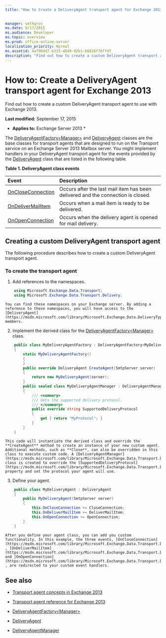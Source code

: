 ```yaml
---
title: "How to Create a DeliveryAgent transport agent for Exchange 2013"
 
 
manager: sethgros
ms.date: 9/17/2015
ms.audience: Developer
ms.topic: overview
ms.prod: office-online-server
localization_priority: Normal
ms.assetid: 4af904d7-b315-4849-92b1-66018f76ffdf
description: "Find out how to create a custom DeliveryAgent transport agent to use with Exchange 2013."
---
```


# How to: Create a DeliveryAgent transport agent for Exchange 2013

Find out how to create a custom DeliveryAgent transport agent to use with Exchange 2013.
  
 **Last modified:** September 17, 2015 
  
 * **Applies to:** Exchange Server 2013 * 
  
The [DeliveryAgentFactory\<Manager\>](https://msdn.microsoft.com/library/Microsoft.Exchange.Data.Transport.Delivery.DeliveryAgentFactory`1.aspx) and [DeliveryAgent](https://msdn.microsoft.com/library/Microsoft.Exchange.Data.DeliveryType.DeliveryAgent.aspx) classes are the base classes for transport agents that are designed to run on the Transport service on an Exchange Server 2013 Mailbox server. You might implement handlers in your DeliveryAgent transport agent for the events provided by the [DeliveryAgent](https://msdn.microsoft.com/library/Microsoft.Exchange.Data.DeliveryType.DeliveryAgent.aspx) class that are listed in the following table. 
  
**Table 1. DeliveryAgent class events**

|**Event**|**Description**|
|:-----|:-----|
|[OnCloseConnection](https://msdn.microsoft.com/library/Microsoft.Exchange.Data.Transport.Delivery.DeliveryAgent.OnCloseConnection.aspx) <br/> |Occurs after the last mail item has been delivered and the connection is closed.  <br/> |
|[OnDeliverMailItem](https://msdn.microsoft.com/library/Microsoft.Exchange.Data.Transport.Delivery.DeliveryAgent.OnDeliverMailItem.aspx) <br/> |Occurs when a mail item is ready to be delivered.  <br/> |
|[OnOpenConnection](https://msdn.microsoft.com/library/Microsoft.Exchange.Data.Transport.Delivery.DeliveryAgent.OnOpenConnection.aspx) <br/> |Occurs when the delivery agent is opened for mail delivery.  <br/> |
   
## Creating a custom DeliveryAgent transport agent

The following procedure describes how to create a custom DeliveryAgent transport agent. 
  
### To create the transport agent

1. Add references to the namespaces.
    
  ```cs
      using Microsoft.Exchange.Data.Transport;
      using Microsoft.Exchange.Data.Transport.Delivery;
  
  ```

    You can find these namespaces on your Exchange server. By adding a reference to these namespaces, you will have access to the [DeliveryAgent](https://msdn.microsoft.com/library/Microsoft.Exchange.Data.DeliveryType.DeliveryAgent.aspx) members. 
    
2. Implement the derived class for the [DeliveryAgentFactory\<Manager\>](https://msdn.microsoft.com/library/Microsoft.Exchange.Data.Transport.Delivery.DeliveryAgentFactory`1.aspx) class. 
    
  ```cs
      public class MyDeliveryAgentFactory : DeliveryAgentFactory<MyDeliveryAgentFactory.MyDeliveryAgentManager>
      {
          static MyDeliveryAgentFactory()
          {
          }
          public override DeliveryAgent CreateAgent(SmtpServer server)
          {
              return new MyDeliveryAgent(server);
          }
          public sealed class MyDeliveryAgentManager : DeliveryAgentManager
          {
              /// <summary>
              /// Gets the supported delivery protocol.
              /// </summary>
              public override string SupportedDeliveryProtocol
              {
                  get { return "MyProtocol"; }
              }
          }
      }
  
  ```

    This code will instantiate the derived class and override the **CreateAgent** method to create an instance of your new custom agent. Additional methods, such as **Close**, can also be overridden in this class to execute custom code. A [DeliveryAgentManager](https://msdn.microsoft.com/library/Microsoft.Exchange.Data.Transport.Delivery.DeliveryAgentManager.aspx) class is created to override the [SupportedDeliveryProtocol](https://msdn.microsoft.com/library/Microsoft.Exchange.Data.Transport.Delivery.DeliveryAgentManager.SupportedDeliveryProtocol.aspx) property and set the protocol your agent will use. 
    
3. Define your agent.
    
  ```cs
      public class MyDeliveryAgent : DeliveryAgent
      {
          public MyDeliveryAgent(SmtpServer server)
          {
              this.OnCloseConnection += CloseConnection;
              this.OnDeliverMailItem += DeliverMailItem;
              this.OnOpenConnection += OpenConnection;
          }
      }
  
  ```

    After you define your agent class, you can add you custom functionality. In this example, the three events, [OnCloseConnection](https://msdn.microsoft.com/library/Microsoft.Exchange.Data.Transport.Delivery.DeliveryAgent.OnCloseConnection.aspx) , [OnDeliverMailItem](https://msdn.microsoft.com/library/Microsoft.Exchange.Data.Transport.Delivery.DeliveryAgent.OnDeliverMailItem.aspx) and [OnOpenConnection](https://msdn.microsoft.com/library/Microsoft.Exchange.Data.Transport.Delivery.DeliveryAgent.OnOpenConnection.aspx) , are redirected to your custom event handlers. 
    
## See also

- [Transport agent concepts in Exchange 2013](transport-agent-concepts-in-exchange-2013.md)
    
- [Transport agent reference for Exchange 2013](transport-agent-reference-for-exchange-2013.md)
    
- [DeliveryAgentFactory\<Manager\>](https://msdn.microsoft.com/library/Microsoft.Exchange.Data.Transport.Delivery.DeliveryAgentFactory`1.aspx)
    
- [DeliveryAgent](https://msdn.microsoft.com/library/Microsoft.Exchange.Data.DeliveryType.DeliveryAgent.aspx)
    
- [DeliveryAgentManager](https://msdn.microsoft.com/library/Microsoft.Exchange.Data.Transport.Delivery.DeliveryAgentManager.aspx)
    

